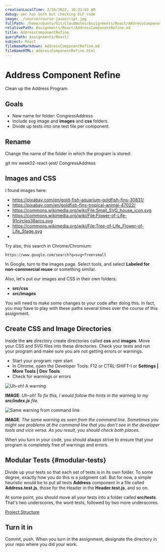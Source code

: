 ```yaml
---
creationLocalTime: 3/26/2022, 10:23:52 AM
debug: aec has both but checking ELF code
image: ./course/course-javascript.jpg
fullPath: /home/ubuntu/Git/CloudNotes/Assignments/React/AddressComponentRefine.md
relativePath: Assignments/React/AddressComponentRefine.md
title: AddressComponentRefine
queryPath: Assignments/React/
subject: React
fileNameMarkdown: AddressComponentRefine.md
fileNameHTML: AddressComponentRefine.html
---
```



<!-- toc -->
<!-- tocstop -->

# Address Component Refine

Clean up the Address Program

## Goals

- New name for folder: CongressAddress
- Include svg image and **images** and **css** folders.
- Divide up tests into one test file per component.

## Rename

Change the name of the folder in which the program is stored:

  git mv week02-react-jest/ CongressAddress

## Images and CSS

  I found images here:

  - <https://pixabay.com/en/gold-fish-aquarium-goldfish-fins-30831/>
  - <https://pixabay.com/en/goldfish-fins-tropical-animal-47022/>
  - <https://commons.wikimedia.org/wiki/File:Small_SVG_house_icon.svg>
  - <https://commons.wikimedia.org/wiki/File:Flower-of-Life-91circles36arcs.svg>
  - <https://commons.wikimedia.org/wiki/File:Tree-of-Life_Flower-of-Life_Stage.svg>
  -
  Try also, this search in Chrome/Chromium:

  ```
  https://www.google.com/search?q=svg+free+small
  ```

  In Google, turn to the images page. Select tools, and select **Labeled for non-commercial reuse** or something similar.

  Also, let's put our images and CSS in their own folders:

  - **src/css**
  - **src/images**

  You will need to make some changes to your code after doing this. In fact, you may have to play with these paths several times over the course of this assignment.

## Create CSS and Image Directories

Inside the **src** directory create directories called **css** and **images**. Move your CSS and SVG files into these directories. Check your tests and run your program and make sure you are not getting errors or warnings.

- Start your program: npm start
- In Chrome, open the Developer Tools: F12 or CTRL-SHIFT-I or **Settings | More Tools | Dev Tools**
- Check for warnings or errors

![Uh-oh! A warning][dtw]

**IMAGE**: _Uh-oh! To fix this, I would follow the hints in the warning to my **src/index.js** file._

![Same warning from command line][warncmd]

**IMAGE**: _The same warning as seen from the command line. Sometimes you might see problems at the command line that you don't see in the developer tools and vice versa. As you result, you should check both places._

When you turn in your code, you should always strive to ensure that your program is completely free of warnings and errors.

[dtw]: https://s3.amazonaws.com/bucket01.elvenware.com/images/react-address-refine-warn.png

[warncmd]: https://s3.amazonaws.com/bucket01.elvenware.com/images/react-address-refine-cmdw.png

## Modular Tests {#modular-tests}

Divide up your tests so that each set of tests is in its own folder. To some degree, exactly how you do this is a judgment call. But for now, a simple heuristic would be to put all tests **Address** component in a file called **Address.test.js**, those for the Header in the **Header.test.js**, and so on.

At some point, you should move all your tests into a folder called **src/__tests__**. That's two underscores, the word tests, followed by two more underscores.

[Project Structure][proj-struct]

[proj-struct]: https://s3.amazonaws.com/bucket01.elvenware.com/images/react-address-refine-project.png

## Turn it in

Commit, push. When you turn in the assignment, designate the directory in your repo where you did your work.
